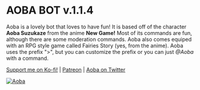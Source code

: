 AOBA BOT v.1.1.4
================

Aoba is a lovely bot that loves to have fun! It is based off of the character **Aoba Suzukaze** from the anime **New Game!** Most of its commands are fun, although there are some moderation commands. Aoba also comes equiped with an RPG style game called Fairies Story (yes, from the anime). Aoba uses the prefix ">", but you can customize the prefix or you can just *@Aoba* with a command.

<a href="http://ko-fi.com/matchamilk">Support me on Ko-fi!</a> | <a href="http://patreon.com/aobabot">Patreon</a> | <a href="http://twitter.com/Aoba4Discord">Aoba on Twitter</a>

<a href="https://discordbots.org/bot/465934252949897216" >
  <img src="https://discordbots.org/api/widget/465934252949897216.svg" alt="Aoba" />
</a>

